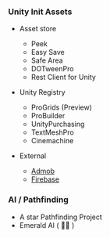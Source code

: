 
### Unity Init Assets
- Asset store
  - Peek
  - Easy Save
  - Safe Area
  - DOTweenPro
  - Rest Client for Unity

- Unity Registry
  - ProGrids (Preview)
  - ProBuilder
  - UnityPurchasing
  - TextMeshPro
  - Cinemachine
- External
  - [Admob](https://github.com/googleads/googleads-mobile-plugins/releases/latest)
  - [Firebase](https://firebase.google.com/docs/unity/setup#add-sdks-upm)

### AI / Pathfinding 
  - A star Pathfinding Project
  - Emerald AI ( 👍🏻 )
